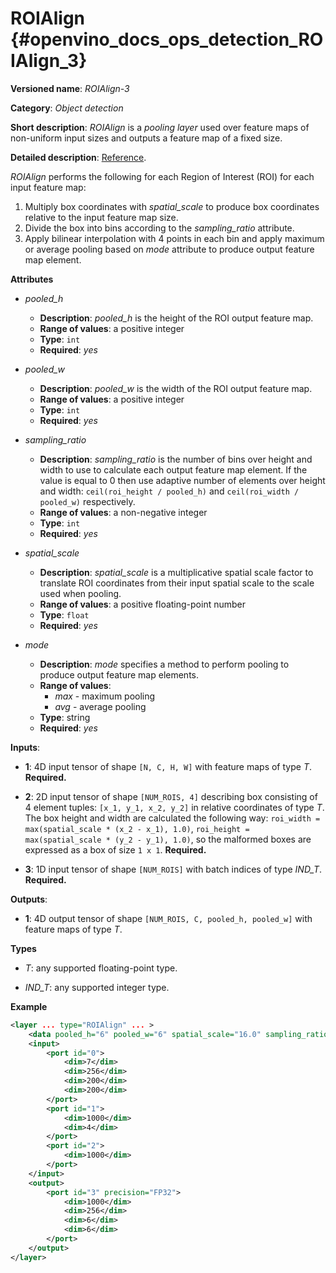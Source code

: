 # ROIAlign {#openvino_docs_ops_detection_ROIAlign_3}

**Versioned name**: *ROIAlign-3*

**Category**: *Object detection*

**Short description**: *ROIAlign* is a *pooling layer* used over feature maps of non-uniform input sizes and outputs a feature map of a fixed size.

**Detailed description**: [Reference](https://arxiv.org/abs/1703.06870).

*ROIAlign* performs the following for each Region of Interest (ROI) for each input feature map:
1. Multiply box coordinates with *spatial_scale* to produce box coordinates relative to the input feature map size.
2. Divide the box into bins according to the *sampling_ratio* attribute.
3. Apply bilinear interpolation with 4 points in each bin and apply maximum or average pooling based on *mode* attribute to produce output feature map element.

**Attributes**

* *pooled_h*

  * **Description**: *pooled_h* is the height of the ROI output feature map.
  * **Range of values**: a positive integer
  * **Type**: `int`
  * **Required**: *yes*

* *pooled_w*

  * **Description**: *pooled_w* is the width of the ROI output feature map.
  * **Range of values**: a positive integer
  * **Type**: `int`
  * **Required**: *yes*

* *sampling_ratio*

  * **Description**: *sampling_ratio* is the number of bins over height and width to use to calculate each output feature map element. If the value
  is equal to 0 then use adaptive number of elements over height and width: `ceil(roi_height / pooled_h)` and `ceil(roi_width / pooled_w)` respectively.
  * **Range of values**: a non-negative integer
  * **Type**: `int`
  * **Required**: *yes*

* *spatial_scale*

  * **Description**: *spatial_scale* is a multiplicative spatial scale factor to translate ROI coordinates from their input spatial scale to the scale used when pooling.
  * **Range of values**: a positive floating-point number
  * **Type**: `float`
  * **Required**: *yes*

* *mode*

  * **Description**: *mode* specifies a method to perform pooling to produce output feature map elements.
  * **Range of values**:
    * *max* - maximum pooling
    * *avg* - average pooling
  * **Type**: string
  * **Required**: *yes*

**Inputs**:

*   **1**: 4D input tensor of shape `[N, C, H, W]` with feature maps of type *T*. **Required.**

*   **2**: 2D input tensor of shape `[NUM_ROIS, 4]` describing box consisting of 4 element tuples: `[x_1, y_1, x_2, y_2]` in relative coordinates of type *T*.
The box height and width are calculated the following way: `roi_width = max(spatial_scale * (x_2 - x_1), 1.0)`,
`roi_height = max(spatial_scale * (y_2 - y_1), 1.0)`, so the malformed boxes are expressed as a box of size `1 x 1`. **Required.**

*   **3**: 1D input tensor of shape `[NUM_ROIS]` with batch indices of type *IND_T*. **Required.**

**Outputs**:

*   **1**: 4D output tensor of shape `[NUM_ROIS, C, pooled_h, pooled_w]` with feature maps of type *T*.

**Types**

* *T*: any supported floating-point type.

* *IND_T*: any supported integer type.


**Example**

```xml
<layer ... type="ROIAlign" ... >
    <data pooled_h="6" pooled_w="6" spatial_scale="16.0" sampling_ratio="2" mode="avg"/>
    <input>
        <port id="0">
            <dim>7</dim>
            <dim>256</dim>
            <dim>200</dim>
            <dim>200</dim>
        </port>
        <port id="1">
            <dim>1000</dim>
            <dim>4</dim>
        </port>
        <port id="2">
            <dim>1000</dim>
        </port>
    </input>
    <output>
        <port id="3" precision="FP32">
            <dim>1000</dim>
            <dim>256</dim>
            <dim>6</dim>
            <dim>6</dim>
        </port>
    </output>
</layer>
```
